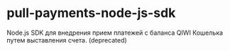 # pull-payments-node-js-sdk
Node.js SDK  для внедрения прием платежей с баланса QIWI Кошелька путем выставления счета. (deprecated)
